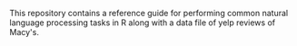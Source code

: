 This repository contains a reference guide for performing common natural language processing tasks in R along with a data file of yelp reviews of Macy's.
